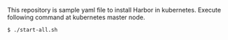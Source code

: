 This repository is sample yaml file to install Harbor in kubernetes.
Execute following command at kubernetes master node.
```
$ ./start-all.sh
```
